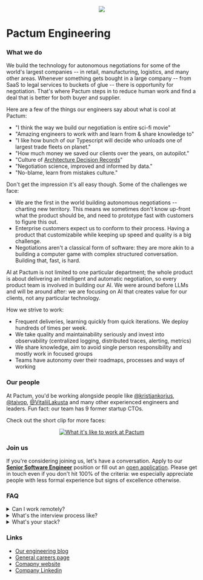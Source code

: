 
<p align="center">
  <img src="https://github.com/pactum-ai/.github/assets/167206903/d52bce86-47e3-4cbc-a0f3-3021a316f53d" />
</p>

# Pactum Engineering

### What we do

We build the technology for autonomous negotiations for some of the world's largest companies -- in retail, manufacturing, logistics, and many other areas. Whenever something gets bought in a large company -- from SaaS to legal services to buckets of glue -- there is opportunity for negotiation. That's where Pactum steps in to reduce human work and find a deal that is better for both buyer and supplier.

Here are a few of the things our engineers say about what is cool at Pactum:

* "I think the way we build our negotiation is entire sci-fi movie"
* "Amazing engineers to work with and learn from & share knowledge to"
* "I like how bunch of our Typescript will decide who unloads one of largest trade fleets on planet."
* "How much money we saved our clients over the years, on autopilot."
* "Culture of [Architecture Decision Records](https://engineering.atspotify.com/2020/04/when-should-i-write-an-architecture-decision-record/)"
* "Negotiation science, improved and informed by data."
* "No-blame, learn from mistakes culture."

Don't get the impression it's all easy though. Some of the challenges we face:

* We are the first in the world building autonomous negotiations -- charting new territory. This means we sometimes don't know up-front what the product should be, and need to prototype fast with customers to figure this out.
* Enterprise customers expect us to conform to their process. Having a product that customizabile while keeping up speed and quality is a big challenge.
* Negotiations aren't a classical form of software: they are more akin to a building a computer game with complex structured conversation. Building that, fast, is hard.

AI at Pactum is not limited to one particular department; the whole product is about delivering an intelligent and automatic negotiation, so every product team is involved in building our AI. We were around before LLMs and will be around after: we are focusing on AI that creates value for our clients, not any particular technology.

How we strive to work:
* Frequent deliveries, learning quickly from quick iterations. We deploy hundreds of times per week.
* We take quality and maintainability seriously and invest into observability (centralized logging, distributed traces, alerting, metrics)
* We share knowledge, aim to avoid single person responsibility and mostly work in focused groups
* Teams have autonomy over their roadmaps, processes and ways of working

### Our people

At Pactum, you'd be working alongside people like [@kristjankorjus](https://github.com/kristjankorjus), [@taivop](https://github.com/taivop), [@VitaliiLakusta](https://github.com/VitaliiLakusta) and many other experienced engineers and leaders. Fun fact: our team has 9 former startup CTOs.

Check out the short clip for more faces:

<div align="center">
  <a href="https://www.youtube.com/watch?v=xfHBmzk_0zs">
    <img src="https://img.youtube.com/vi/xfHBmzk_0zs/hqdefault.jpg" alt="What it's like to work at Pactum">
  </a>
</div>

### Join us

If you're considering joining us, let's have a conversation. Apply to our [**Senior Software Engineer**](https://boards.eu.greenhouse.io/pactum/jobs/4031743101) position or fill out an [open application](https://boards.eu.greenhouse.io/pactum/jobs/4105639101). Please get in touch even if you don't hit 100% of the criteria: we especially appreciate people with less formal experience but signs of excellence otherwise.

### FAQ
<details>
  <summary>Can I work remotely?</summary>

  We generally expect engineers to be able to come to our beautiful and centrally located Tallinn office a couple times a week, though we don't enforce a particular schedule and taking a few weeks per year to be entirely remote is acceptable.
</details>

<details>
  <summary>What's the interview process like?</summary>

  Our interview process for engineers generally consists of:

1. A 45-minute introduction interview with one of our engineering leaders.
2. A 1-hour coding interview, virtual.
3. A 2-hour system design interview, in-person.
4. A team interview where you'll meet your future team (some subset of engineering manager, product manager, and other team members)

After this, we make an offer.
</details>

<details>
  <summary>What's your stack?</summary>

  We work mostly in Typescript, with bits of Kotlin and Python here and there. We use PostgreSQL and Redis for databases and Google Cloud and Terraform for infrastructure. We use React in frontend and mainly NestJS in backend. 

</details>

### Links
* [Our engineering blog](https://pactum.substack.com/)
* [General careers page](https://pactum.com/careers/)
* [Comapny website](https://pactum.ai/)
* [Company Linkedin](https://www.linkedin.com/company/pactum-ai/)

